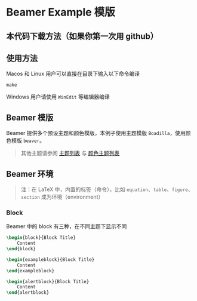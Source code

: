 # Beamer Example 模版

## 本代码下载方法（如果你第一次用 github）


## 使用方法

Macos 和 Linux 用户可以直接在目录下输入以下命令编译

```commandline
make
```

Windows 用户请使用 `WinEdit` 等编辑器编译

## Beamer 模版

Beamer 提供多个预设主题和颜色模版，本例子使用主题模版 `Boadilla`，使用颜色模版 `beaver`。

> 其他主题请参阅 [主题列表](http://deic.uab.es/~iblanes/beamer_gallery/index_by_theme.html) 与 [颜色主题列表](http://deic.uab.es/~iblanes/beamer_gallery/index_by_color.html)

## Beamer 环境

> 注：在 LaTeX 中，内置的标签（命令），比如 `equation`、`table`、`figure`、`section` 成为环境（environment）

### Block

Beamer 中的 block 有三种，在不同主题下显示不同

```latex
\begin{block}{Block Title}
    Content
\end{block}
```

```latex
\begin{exampleblock}{Block Title}
    Content
\end{exampleblock}
```

```latex
\begin{alertblock}{Block Title}
    Content
\end{alertblock}
```